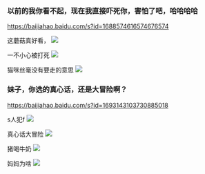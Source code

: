 ### 以前的我你看不起，现在我直接吓死你，害怕了吧，哈哈哈哈
https://baijiahao.baidu.com/s?id=1688574616574676574

这蘑菇真好看，
![](https://pics5.baidu.com/feed/a71ea8d3fd1f41344b549569771c74cdd1c85e55.jpeg?token=55c5b27d230a9c4e3d6043410737adbb)

一不小心被打死
![](https://tukuimg.bdstatic.com/scrop/d46a401759a4cdcfa6ccdee88ce05b5e.gif)

猫咪丝毫没有要走的意思
![](https://tukuimg.bdstatic.com/scrop/eb45f4091d3941708a22388cf26b5f68.gif)

### 妹子，你选的真心话，还是大冒险啊？
https://baijiahao.baidu.com/s?id=1693143103730885018

s人犯f
![](https://tukuimg.bdstatic.com/scrop/b665848171a24e42af7caf7df1f810fb.gif)

真心话大冒险
![](https://pics6.baidu.com/feed/a1ec08fa513d269709565067060090f34216d802.jpeg?token=7d5e547de9d32dfdc64c0799c91ca028&s=77C2B9575D1647C85E403A640300E075)

猪喝牛奶
![](https://tukuimg.bdstatic.com/scrop/69a79ae03c5ce83118624ec15d0e415f.gif)

妈妈为啥
![](https://tukuimg.bdstatic.com/scrop/51e7fde3e1d7e13bfb5c77d523276341.gif)
